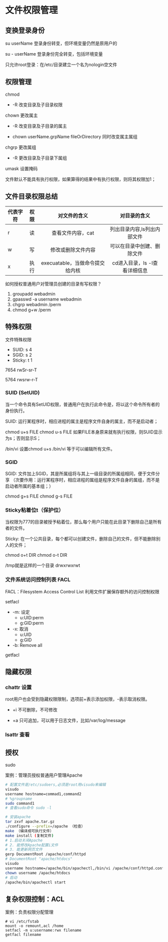 # 文件权限管理

## 变换登录身份

su userName  登录身份转变，但环境变量仍然是原用户的

su - userName  登录身份完全转变，包括环境变量

只允许root登录：在/etc/目录建立一个名为nologin空文件

## 权限管理

chmod

- -R 改变目录及子目录权限

chown 更改属主

- -R 改变目录及子目录的属主

- chown userName.grpName fileOrDirectory 同时改变属主属组

chgrp 更改属组

- -R 更改目录及子目录下属组

umask 设置掩码

文件默认不能具有执行权限，如果算得的结果中有执行权限，则将其权限加1；

## 文件目录权限总结

代表字符|权限|对文件的含义|对目录的含义
-|:-:|:-:|:-:
r|读|查看文件内容，cat|列出目录内容,ls列出内部文件
w|写|修改或删除文件内容|可以在目录中创建、删除文件
x|执行|execuatable，当做命令提交给内核|cd进入目录，ls -l查看详细信息

如何授权普通用户对管理员创建的目录有写权限？

1. groupadd webadmin
2. gpasswd -a username webadmin
3. chgrp webadmin /perm
4. chmod g+w /perm

## 特殊权限

文件特殊权限

- SUID: s 4
- SGID: s 2
- Sticky: t 1 

7654 rwSr-sr-T

5764 rwsrw-r-T

### SUID (SetUID)

当一个命令具有SetUID权限，普通用户在执行此命令是，将以这个命令所有者的身份执行。

SUID: 运行某程序时，相应进程的属主是程序文件自身的属主，而不是启动者；

chmod u+s FILE
chmod u-s FILE
如果FILE本身原来就有执行权限，则SUID显示为s；否则显示S；

/bin/vi 设置chmod u+s /bin/vi 等于可以编辑所有文件。

### SGID

SGID: 文件加上SGID，其是所属组将与其上一级目录的所属组相同，便于文件分享
（次要作用：运行某程序时，相应进程的属组是程序文件自身的属组，而不是启动者所属的基本组；）

chmod g+s FILE
chmod g-s FILE

### Sticky粘着位t（保护位）

当权限为777的目录被授予粘着位，那么每个用户只能在此目录下删除自己是所有者的文件。

Sticky: 在一个公共目录，每个都可以创建文件，删除自己的文件，但不能删除别人的文件；

chmod o+t DIR
chmod o-t DIR

/tmp就是这样的一个目录 drwxrwxrwt

### 文件系统访问控制列表 FACL

FACL：Filesystem Access Control List
利用文件扩展保存额外的访问控制权限

setfacl

- -m: 设定
  - u:UID:perm
  - g:GID:perm
- -x: 取消
  - u:UID
  - g:GID
- -b: Remove all

getfacl

## 隐藏权限

### chattr 设置

root用户也会受到隐藏权限限制，选项前+表示添加权限，-表示取消权限。

- +i 不可删除，不可修改

- +a 只可追加，可以用于日志文件，比如/var/log/message

### lsattr 查看

## 授权

sudo

案例：管理员授权普通用户管理Apache

```bash
# 配置文件是/etc/sudoers,必须是root用visudo来编辑
visudo
username hostname=commad1,command2
# %groupname
sudo command1
# 查看sudo命令 sudo -l

# 安装apache
tar zxvf apache.tar.gz
./configure --prefix=/apache （检查）
make （编译成可执行文件）
make install (复制文件)
# 1.启动关闭Apache
# 2. 能修改Apache配置i文件
# 3. 能更新网页文件
gerp DocumentRoot /apache/conf/httpd  
# DocumentRoot "apache/htdocs"
visudo
username hostname=/apache/bin/apachectl,/bin/vi /apache/conf/httpd.conf
chown username /apache/htdocs
# 启动
/apache/bin/apachectl start
```

## 复杂权限控制：ACL

案例：负责权限分配管理

```shell
# vi /etc/fstab
mount -o remount,acl /home
setfacl -m u:username:rwx filename
getfacl filename

```
